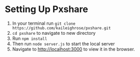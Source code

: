# Setting Up Pxshare

1. In your terminal run `git clone https://github.com/kaileighrose/pxshare.git`
2. `cd pxshare` to navigate to new directory
3. Run `npm install`
4. Then run `node server.js` to start the local server 
5. Navigate to [http://localhost:3000](http://localhost:3000) to view it in the browser.